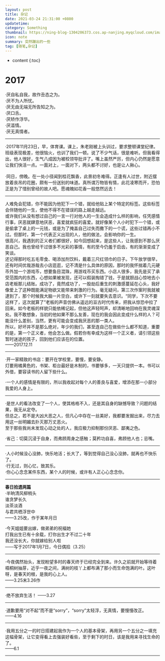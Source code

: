 ```yaml
---
layout: post
title: 杂记
date: 2021-03-24 21:31:00 +0800
updatetime:
category: Something
thumbnail: https://ning-blog-1304206373.cos.ap-nanjing.myqcloud.com/image/thumbnail/jonas-stolle-6rhdGmD6wfw-unsplash-small.jpg
icon: note
summary: 突然蹦出的一些
tag: [随笔,杂记]
---
```



* content
{:toc}


# 2017

·厌自私自我，故作丑态之为。<br>
·厌不为人所忧。<br>
·厌无由无端无所告知之为。<br>
·厌口舌。<br>
·厌矫作浮华。<br>
·厌滥情。<br>
·厌无真情者。<br>

---

·2017年11月23日，早，体育课。课上，朱老刚被上头训过，要求整顿课堂纪律。班级表现极差，他很恼火，也训了我们一顿。说了不少气话，很是难听。但我看得出，他人很好，生气八成因为被校领导批评了。嘴上虽然严厉，但内心仍然是愿意让我们快活一点。一面对上，一面对下，两头都不讨好，也是让人揪心。<br>
<br>
·同日，傍晚。在一处小径闻到桂花飘香，此景初冬难得。正逢有人过世，附近摆放着丧吊的花圈，颇有一份送别的味道。真所谓万物皆有情，此花凌寒而开，恐怕正是为了惜别曾经的故人吧。愿魂魄如花香一般悠然远去！<br>

---

人难免会犯错，你不能因为他犯下一个错，就给他贴上某个特定的标签。这些标签会伴随他的一生，使他不得不在错误的路上越走越远。<br>
或许我们从没有想过自己的一言一行对他人的一生会造成什么样的影响，任凭感情行事，厌恶就肆意地厌恶，喜爱就疯狂的喜爱。就好像某个人小时犯下一个错，或是偷拿了桌上的一元钱，或是为了掩盖自己过失而撒下的一个谎，这些过错再小不过。但那时，第一个代表正义出现的人，他的做法，会影响你的一生。<br>
很高兴，我遇到的正义者们都很好，如今回想起来，是这些人，让我感到不那么厌恶自己。我也曾经干过很多不光彩的事情，有的至今仍羞于启齿，有的渐渐变成了笑谈。<br>
还记得那时吃五毛零食、喝添加剂饮料，戴着三尺红领巾的日子。下午放学很早，还有时间优哉游哉去小店逛逛，记不清是什么具体的原因，那时的我怀揣着几元硬币外加一个游戏币，想要鱼目混珠，用游戏币买东西。小店人很多，我先是买了承受范围内的东西，心想如果被发现，还可以假装掏错了钱，于是就胆战心惊地去小店老板那儿结账。成功了，竟然成功了，一股劫后重生的刺激感蔓延在心头，我好像爱上了这种既能满足物欲又能带来刺激的行为。毫无疑问，第三次作案时我就被逮到了，那个时候我大脑一片空白，或许下一刻就要失去意识。“同学，下次不要这样了，这次就算了”老板的声音仿佛从遥远的亘古时代传来，把我从惊恐中拉了回来。如今老板的样貌只能依稀记起，但他这声轻呵声，却清晰地回响在我灵魂深处。我不敢想象，当初的他如果不那么友善，现在的我会因此变成什么样的人？可能没什么差别，当然，更有可能会变成我厌恶的那一类人。<br>
所以，好坏并不是那么绝对，年少的我们，甚至连自己在做些什么都不知道，重要的是，第一个正义者，他会怎么做。假若你有幸成为这样一个正义者，请引领这些暂时迷途的孩子，回到他们应该在的位置。<br>
——2017.12.11<br>

---

·开一家精致的书店：要开在学校里，要慢，要安静。<br>
灯要用橘黄色的，书架、柜台最好是木制的，书要够多，一天只提供一本。书可以外借，要容读书的人留下些什么。<br>

·一个人的感情是有限的，所以我收起对每个人的善良与喜爱，增添在那一小部分我爱的人身上。<br>

---

·是世人的看法改变了一个人，使其格格不入，还是其自身的缺憾导致？问题的结果，我无从定夺。<br>
但总之，若不是大凶大恶之人，但凡心中存在一丝美好，我都要发掘出来，尽力去用这一丝明媚去扑灭那万丈恶火。<br>
至于那些我尚未发现心动之处的人，我应极力抑制那份厌恶、鄙夷之色。<br>

·省己：切莫沉浸于自身，而弗顾周身之感触；莫矜功自喜，弗顾他人也；忌嘴。<br>

---

·人小时候没心没肺，快乐地活；长大了，等到觉得自己没心没肺，就再也不快乐了。<br>
·行无过，则心忆，致其乐。<br>
·你心心念念某件东西，某个人的时候，或许有人正心心念念你。<br>

---

**春日拾遗两篇**<br>
·半晌清风柳梢头<br>
谁贪梦长久<br>
淡茶淡酒<br>
与君共栖浮世中<br>
——3.25改，作于某年月日<br>

·今天姐姐要出嫁，做弟弟的祝福她<br>
打我出生已有十余载，打你出生才不过二十年<br>
我还没长大，你就嫁给别人啦<br>
——写于2017年1月7日，今日偶拾（3.25）<br>

---

·今夜偶然抬头，发现盼望多时的春天终于已经完全到来。许久之前就开始等待着梧桐树抽芽，近乎一夜之间，满树的枝丫上都布满了那小而生命饱满的叶。这叶呀，是春天的根，是我的心上人。<br>
——3.25末3.26作

---

·绝不放弃生活！ ——3.27

---

·道歉要用“对不起”而不是“sorry”，“sorry”太轻浮，无真情，要慢慢改正。<br>
——4.16<br>

---

·我用五分之一的时日搭建起我作为一个人的基本骨架，再用另一个五分之一填充这幅骨架，让它变得看上去强装好看些，至于剩下的时日，该是我用来寻找生命的了。<br>
——6.1

---
